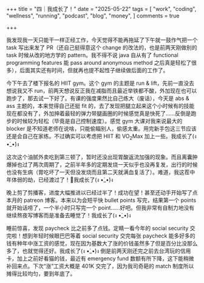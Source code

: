 +++
title = "四｜我成长了！"
date = "2025-05-22"
tags = [
    "work",
    "coding",
    "wellness",
    "running",
    "podcast",
    "blog",
    "money",
]
comments = true

+++

我发现我一天只能干一样正经工作，今天觉得不能再拖延了下午就一鼓作气把一个 task 写出来发了 PR（还自己挺得意这个 change 的改法的，也是前两天刚做别的 task 时候从改的地方学的 pattern。我不得不说 java 自从有了 functional programming features 能 pass around anonymous method 之后真是轻松了很多），后面其实还有时间，但就再也提不起性子继续做后面的工作了。

今下午去了楼下报名的 HIIT gym。这个 gym 的主题是 run & lift，先前一直没去想说我又不 run，前两天想说反正我在减脂而且最近举铁都不酸，外加现在也可以跑步了，那去试一下好了。有课的强度果然比自己练大（废话），今天是 abs & ass 主题的，本来觉得自己还挺 fit 的，去了发现把腿立起来这个小时候有的技能现在都没有了，外加抻着最轻的弹力带腿画圈的时候感觉真是快死了……反倒是跑步的时候较为轻松（毕竟是自己控制速度）。感觉 gym 大课对我来说最大的 blocker 是不知道老师在说啥，只能偷瞄别人，偷感太重。用完新手包这三节应该还是会自己在家练。不过确实可以考虑把 HIIT 和 VO<sub>2</sub>Max 加上一些。我成长了(ง •̀_•́)ง 

这次这个油腻外卖吃到第三顿了，暂时还没出现胃酸返流加强的现象。而且离囊肿爆掉也过了两次周期了，之前半年多的定期发烧一天似乎也没再复发，出行的时候也没有生病（胃吃坏了一天但没发烧而且第二天就满血复活了）。难道，我这茬中年体弱的劫，已经渡过了！🤞我成长了(ง •̀_•́)ง 

晚上剪了剪播客，进度大幅推进以已经过半了！成功在望！甚至还动手开始写了点本月的 patreon 博客。本来以为会短平快 bullet points 写完，结果第一个 points 就开始话唠了，一个半小时只写完一个 point……好吧。但我非常有自制力地没有继续熬夜写博客而是准备去睡觉了！我成长了(ง •̀_•́)ง 

睡前惊喜，发现 paycheck 比之前多了点钱。定睛一看今年的 social security 交完啦！想到年轻时候眼巴巴等着 social security 交完每张 paycheck 能多好多的钱有种年中涨工资的感觉，现在因为基数大了涨的价钱虽然多了但是百分比没那么多了，也就觉得还好。我成长了(ง •̀_•́)ง 倒是前两天刚还完之前去台湾玩的信用卡，加上之前好看猫的钱，最近有 emergency fund 数额有所下降，这下能稍微补回来点。下次“涨”工资大概是 401K 交完了，因为我司奇葩的 match 制度所以摊得比较均匀，要到年底了。